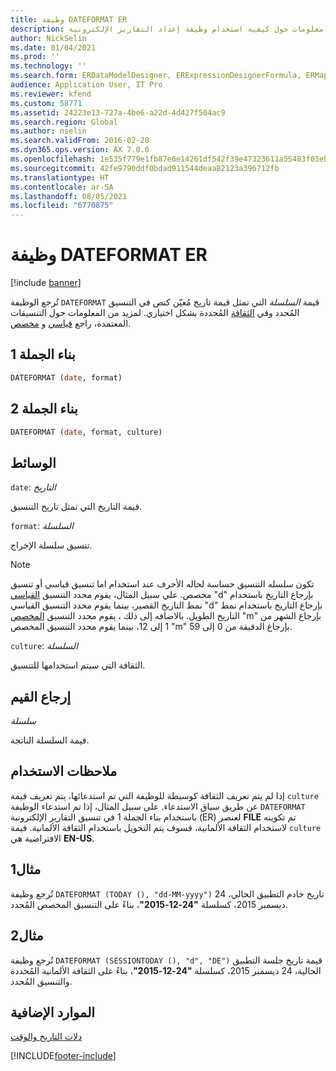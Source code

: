 ```yaml
---
title: وظيفة DATEFORMAT ER
description: يوفر هذا الموضوع معلومات حول كيفية استخدام وظيفة إعداد التقارير الإلكترونية DATEFORMAT (ER).
author: NickSelin
ms.date: 01/04/2021
ms.prod: ''
ms.technology: ''
ms.search.form: ERDataModelDesigner, ERExpressionDesignerFormula, ERMappedFormatDesigner, ERModelMappingDesigner
audience: Application User, IT Pro
ms.reviewer: kfend
ms.custom: 58771
ms.assetid: 24223e13-727a-4be6-a22d-4d427f504ac9
ms.search.region: Global
ms.author: nselin
ms.search.validFrom: 2016-02-28
ms.dyn365.ops.version: AX 7.0.0
ms.openlocfilehash: 1e535f779e1fb87e6e14261df542f39e47323611a55483f03eba18ec379e92ba
ms.sourcegitcommit: 42fe9790ddf0bdad911544deaa82123a396712fb
ms.translationtype: HT
ms.contentlocale: ar-SA
ms.lasthandoff: 08/05/2021
ms.locfileid: "6770875"
---
```

# <a name="dateformat-er-function"></a>وظيفة DATEFORMAT ER

[!include [banner](../includes/banner.md)]

تُرجع الوظيفة `DATEFORMAT` قيمة *السلسلة* التي تمثل قيمة تاريخ مُعيّن كنص في التنسيق المُحدد وفي [الثقافة](/bingmaps/rest-services/common-parameters-and-types/supported-culture-codes) المُحددة بشكل اختياري. لمزيد من المعلومات حول التنسيقات المعتمدة، راجع [قياسي](/dotnet/standard/base-types/standard-date-and-time-format-strings) و [مخصص](/dotnet/standard/base-types/custom-date-and-time-format-strings).

## <a name="syntax-1"></a>بناء الجملة 1

```vb
DATEFORMAT (date, format)
```

## <a name="syntax-2"></a>بناء الجملة 2

```vb
DATEFORMAT (date, format, culture)
```

## <a name="arguments"></a>الوسائط

`date`: *التاريخ*

قيمة التاريخ التي تمثل تاريخ التنسيق.

`format`: *السلسلة*

تنسيق سلسلة الإخراج.

> [!NOTE]
> تكون سلسله التنسيق حساسة لحاله الأحرف عند استخدام اما تنسيق قياسي أو تنسيق مخصص. علي سبيل المثال، يقوم محدد التنسيق [القياسي](/dotnet/standard/base-types/standard-date-and-time-format-strings) "d" بإرجاع التاريخ باستخدام نمط التاريخ القصير، بينما يقوم محدد التنسيق القياسي "d" بإرجاع التاريخ باستخدام نمط التاريخ الطويل. بالاضافه إلى ذلك ، يقوم محدد التنسيق [المخصص](/dotnet/standard/base-types/custom-date-and-time-format-strings) "m" بإرجاع الشهر من 1 إلى 12، بينما يقوم محدد التنسيق المخصص "m" بإرجاع الدقيقة من 0 إلى 59.

`culture`: *السلسلة*

الثقافة التي سيتم استخدامها للتنسيق.

## <a name="return-values"></a>إرجاع القيم

*سلسلة*

قيمة السلسلة الناتجة.

## <a name="usage-notes"></a>ملاحظات الاستخدام

إذا لم يتم تعريف الثقافة كوسيطة للوظيفة التي تم استدعائها، يتم تعريف قيمة `culture` عن طريق سياق الاستدعاء. على سبيل المثال، إذا تم استدعاء الوظيفة `DATEFORMAT` باستخدام بناء الجملة 1 في تنسيق التقارير الإلكترونية (ER) لعنصر **FILE** تم تكوينه لاستخدام الثقافة الألمانية، فسوف يتم التحويل باستخدام الثقافة الألمانية. قيمة `culture` الافتراضية هي **EN-US**.

## <a name="example-1"></a>مثال1

تُرجع وظيفة `DATEFORMAT (TODAY (), "dd-MM-yyyy")` تاريخ خادم التطبيق الحالي، 24 ديسمبر 2015، كسلسلة **"24-12-2015"**، بناءً على التنسيق المخصص المُحدد. 

## <a name="example-2"></a>مثال2

تُرجع وظيفة `DATEFORMAT (SESSIONTODAY (), "d", "DE")` قيمة تاريخ جلسة التطبيق الحالية، 24 ديسمبر 2015، كسلسلة **"24-12-2015"**، بناءً على الثقافة الألمانية المُحددة والتنسيق المُحدد. 

## <a name="additional-resources"></a>الموارد الإضافية

[دلات التاريخ والوقت](er-functions-category-datetime.md)


[!INCLUDE[footer-include](../../../includes/footer-banner.md)]